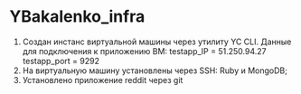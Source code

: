 # YBakalenko_infra

1. Создан инстанс виртуальной машины через утилиту YC CLI. Данные для подключения к приложению  ВМ:
   testapp_IP = 51.250.94.27
   testapp_port = 9292
2. На виртуальную машину установлены через SSH: Ruby и MongoDB;
3. Установлено приложение reddit через git
